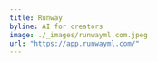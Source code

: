 ```yaml
---
title: Runway
byline: AI for creators
image: ./_images/runwayml.com.jpeg
url: "https://app.runwayml.com/"
---
```

